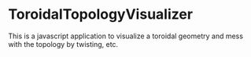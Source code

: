 # ToroidalTopologyVisualizer
This is a javascript application to visualize a toroidal geometry and mess with the topology by twisting, etc.
